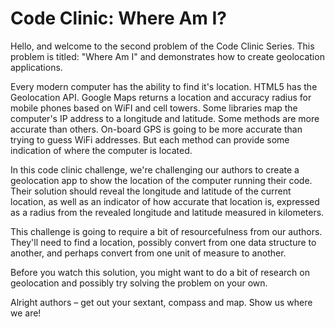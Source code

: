 Code Clinic: Where Am I?
================

Hello, and welcome to the second problem of the Code Clinic Series. This problem is titled: "Where Am I" and demonstrates how to create geolocation applications. 

Every modern computer has the ability to find it's location. HTML5 has the Geolocation API. Google Maps returns a location and accuracy radius for mobile phones based on WiFI and cell towers. Some libraries map the computer's IP address to a longitude and latitude. Some methods are more accurate than others. On-board GPS is going to be more accurate than trying to guess WiFi addresses. But each method can provide some indication of where the computer is located. 

In this code clinic challenge, we're challenging our authors to create a geolocation app to show the location of the computer running their code. Their solution should reveal the longitude and latitude of the current location, as well as an indicator of how accurate that location is, expressed as a radius from the revealed longitude and latitude measured in kilometers. 

This challenge is going to require a bit of resourcefulness from our authors. They'll need to find a location, possibly convert from one data structure to another, and perhaps convert from one unit of measure to another. 

Before you watch this solution, you might want to do a bit of research on geolocation and possibly try solving the problem on your own. 

Alright authors – get out your sextant, compass and map. Show us where we are!
